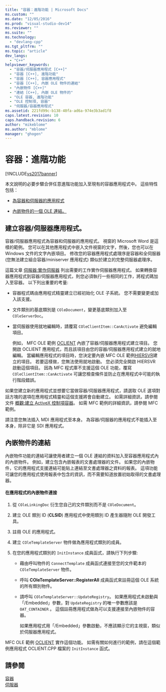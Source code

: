 ```yaml
---
title: "容器：進階功能 | Microsoft Docs"
ms.custom: ""
ms.date: "12/05/2016"
ms.prod: "visual-studio-dev14"
ms.reviewer: ""
ms.suite: ""
ms.technology: 
  - "devlang-cpp"
ms.tgt_pltfrm: ""
ms.topic: "article"
dev_langs: 
  - "C++"
helpviewer_keywords: 
  - "容器/伺服器應用程式 [C++]"
  - "容器 [C++], 進階功能"
  - "容器 [C++], 容器應用程式"
  - "容器 [C++], 內嵌 OLE 物件的連結"
  - "內嵌物件 [C++]"
  - "連結 [C++], 內嵌 OLE 物件的"
  - "OLE 容器, 進階功能"
  - "OLE 控制項, 容器"
  - "伺服器/容器應用程式"
ms.assetid: 221fd99c-b138-40fa-ad6a-974e3b3ad1f8
caps.latest.revision: 10
caps.handback.revision: 6
author: "mikeblome"
ms.author: "mblome"
manager: "ghogen"
---
```

# 容器：進階功能
[!INCLUDE[vs2017banner](../assembler/inline/includes/vs2017banner.md)]

本文說明的必要步驟合併任意進階功能加入至現有的容器應用程式中。  這些特性包括：  
  
-   [為容器和伺服器的應用程式](#_core_creating_a_container.2f.server_application)  
  
-   [內嵌物件的一個 OLE 連結。](#_core_links_to_embedded_objects)  
  
##  <a name="_core_creating_a_container.2f.server_application"></a> 建立容器\/伺服器應用程式。  
 容器\/伺服器應用程式為容器和伺服器的應用程式。  視窗的 Microsoft Word 是這樣的範例。  您可以在其他應用程式中嵌入文件視窗的文字，然後，您也可以在 Windows 文件的文字內嵌項目。  修改您的容器應用程式處理序是容器和全伺服器 \(您無法建立組合容器\/miniserver 應用程式\) 類似於建立的完整伺服器處理序。  
  
 這篇文章 [伺服器:實作伺服器](../mfc/servers-implementing-a-server.md) 列出需要的工作實作伺服器應用程式。  如果轉換容器應用程式到容器\/伺服器應用程式，則您必須執行一些相同的工作，將程式碼加入至容器。  以下列出重要的考量:  
  
-   容器程式碼由應用程式精靈建立已經初始化 OLE 子系統。  您不需要變更或加入該支援。  
  
-   文件類別的基底類別是 `COleDocument`，變更基底類別加入至 `COleServerDoc`。  
  
-   當伺服器使用就地編輯時，請覆寫 `COleClientItem::CanActivate` 避免編輯項目。  
  
     例如， MFC OLE 範例 [OCLIENT](../top/visual-cpp-samples.md) 內嵌了容器\/伺服器應用程式建立項目。  您開啟 OCLIENT 應用程式，而且該項目由您的容器\/伺服器應用程式建立的就地編輯。  當編輯應用程式的項目時，您決定要內嵌 MFC OLE 範例[HIERSVR](../top/visual-cpp-samples.md)建立的項目。  若要這樣做，您無法使用就地啟動。  您必須完全開啟 HIERSVR 啟動這個項目。  因為 MFC 程式庫不支援這個 OLE 功能，覆寫 `COleClientItem::CanActivate` 可讓您檢查條件並防止在應用程式中可能的執行階段錯誤。  
  
 如果您建立新的應用程式並想要它當做容器\/伺服器應用程式，請選取 OLE 選項對話方塊的選項在應用程式精靈和這個支援將會自動建立。  如需詳細資訊，請參閱文件 [概觀:建立 ActiveX 控制項容器](../mfc/reference/creating-an-mfc-activex-control-container.md)。  如需 MFC 範例的詳細資訊，請參閱 MFC 範例。  
  
 請注意您無法插入 MDI 應用程式至本身。  為容器\/伺服器的應用程式不能插入至本身，除非它是 SDI 應用程式。  
  
##  <a name="_core_links_to_embedded_objects"></a> 內嵌物件的連結  
 內嵌物件功能的連結可讓使用者建立一個 OLE 連結的資料加入至容器應用程式內的內嵌物件。  例如，建立包含內嵌報表的文書處理器的文件。  如果您的內嵌物件，它的應用程式支援連結可能貼上連結至文書處理器之資料的報表。  這項功能可讓您的應用程式使用報表中包含的資訊，而不需要知道放置初始取得的文書處理器。  
  
#### 在應用程式的內嵌物件連接  
  
1.  從 `COleLinkingDoc` 衍生您自己的文件類別而不是 `COleDocument`。  
  
2.  建立 OLE 類別 ID \(**CLSID**\) 應用程式中使用類別 ID 產生器隨附 OLE 開發工具。  
  
3.  註冊 OLE 的應用程式。  
  
4.  建立 `COleTemplateServer` 物件做為應用程式類別的成員。  
  
5.  在您的應用程式類別的 `InitInstance` 成員函式，請執行下列步驟:  
  
    -   藉由呼叫物件的 `ConnectTemplate` 成員函式連接至您的文件範本的 `COleTemplateServer` 物件。  
  
    -   呼叫 **COleTemplateServer::RegisterAll** 成員函式來註冊這個 OLE 系統的所有類別物件。  
  
    -   請呼叫 `COleTemplateServer::UpdateRegistry`。  如果應用程式未啟動與「\/Embedded」參數，對 `UpdateRegistry` 的唯一參數應該是 `OAT_CONTAINER` 。  這個註冊應用程式做為可以支援連接至內嵌物件的容器。  
  
         如果應用程式用「\/Embedded」參數啟動，不應該顯示它的主視窗，類似於伺服器應用程式。  
  
 MFC OLE 範例 [OCLIENT](../top/visual-cpp-samples.md) 實作這個功能。  如需有關如何進行的範例，請在這個範例應用程式 OCLIENT.CPP 檔案的 `InitInstance` 函式。  
  
## 請參閱  
 [容器](../mfc/containers.md)   
 [伺服器](../mfc/servers.md)